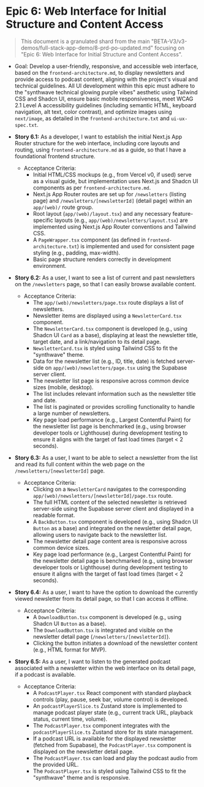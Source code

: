 # Epic 6: Web Interface for Initial Structure and Content Access

> This document is a granulated shard from the main "BETA-V3/v3-demos/full-stack-app-demo/8-prd-po-updated.md" focusing on "Epic 6: Web Interface for Initial Structure and Content Access".

- Goal: Develop a user-friendly, responsive, and accessible web interface, based on the `frontend-architecture.md`, to display newsletters and provide access to podcast content, aligning with the project's visual and technical guidelines. All UI development within this epic must adhere to the "synthwave technical glowing purple vibes" aesthetic using Tailwind CSS and Shadcn UI, ensure basic mobile responsiveness, meet WCAG 2.1 Level A accessibility guidelines (including semantic HTML, keyboard navigation, alt text, color contrast), and optimize images using `next/image`, as detailed in the `frontend-architecture.txt` and `ui-ux-spec.txt`.

- **Story 6.1:** As a developer, I want to establish the initial Next.js App Router structure for the web interface, including core layouts and routing, using `frontend-architecture.md` as a guide, so that I have a foundational frontend structure.
  - Acceptance Criteria:
    - Initial HTML/CSS mockups (e.g., from Vercel v0, if used) serve as a visual guide, but implementation uses Next.js and Shadcn UI components as per `frontend-architecture.md`.
    - Next.js App Router routes are set up for `/newsletters` (listing page) and `/newsletters/[newsletterId]` (detail page) within an `app/(web)/` route group.
    - Root layout (`app/(web)/layout.tsx`) and any necessary feature-specific layouts (e.g., `app/(web)/newsletters/layout.tsx`) are implemented using Next.js App Router conventions and Tailwind CSS.
    - A `PageWrapper.tsx` component (as defined in `frontend-architecture.txt`) is implemented and used for consistent page styling (e.g., padding, max-width).
    - Basic page structure renders correctly in development environment.
- **Story 6.2:** As a user, I want to see a list of current and past newsletters on the `/newsletters` page, so that I can easily browse available content.
  - Acceptance Criteria:
    - The `app/(web)/newsletters/page.tsx` route displays a list of newsletters.
    - Newsletter items are displayed using a `NewsletterCard.tsx` component.
    - The `NewsletterCard.tsx` component is developed (e.g., using Shadcn UI `Card` as a base), displaying at least the newsletter title, target date, and a link/navigation to its detail page.
    - `NewsletterCard.tsx` is styled using Tailwind CSS to fit the "synthwave" theme.
    - Data for the newsletter list (e.g., ID, title, date) is fetched server-side on `app/(web)/newsletters/page.tsx` using the Supabase server client.
    - The newsletter list page is responsive across common device sizes (mobile, desktop).
    - The list includes relevant information such as the newsletter title and date.
    - The list is paginated or provides scrolling functionality to handle a large number of newsletters.
    - Key page load performance (e.g., Largest Contentful Paint) for the newsletter list page is benchmarked (e.g., using browser developer tools or Lighthouse) during development testing to ensure it aligns with the target of fast load times (target < 2 seconds).
- **Story 6.3:** As a user, I want to be able to select a newsletter from the list and read its full content within the web page on the `/newsletters/[newsletterId]` page.
  - Acceptance Criteria:
    - Clicking on a `NewsletterCard` navigates to the corresponding `app/(web)/newsletters/[newsletterId]/page.tsx` route.
    - The full HTML content of the selected newsletter is retrieved server-side using the Supabase server client and displayed in a readable format.
    - A `BackButton.tsx` component is developed (e.g., using Shadcn UI `Button` as a base) and integrated on the newsletter detail page, allowing users to navigate back to the newsletter list.
    - The newsletter detail page content area is responsive across common device sizes.
    - Key page load performance (e.g., Largest Contentful Paint) for the newsletter detail page is benchmarked (e.g., using browser developer tools or Lighthouse) during development testing to ensure it aligns with the target of fast load times (target < 2 seconds).
- **Story 6.4:** As a user, I want to have the option to download the currently viewed newsletter from its detail page, so that I can access it offline.
  - Acceptance Criteria:
    - A `DownloadButton.tsx` component is developed (e.g., using Shadcn UI `Button` as a base).
    - The `DownloadButton.tsx` is integrated and visible on the newsletter detail page (`/newsletters/[newsletterId]`).
    - Clicking the button initiates a download of the newsletter content (e.g., HTML format for MVP).
- **Story 6.5:** As a user, I want to listen to the generated podcast associated with a newsletter within the web interface on its detail page, if a podcast is available.
  - Acceptance Criteria:
    - A `PodcastPlayer.tsx` React component with standard playback controls (play, pause, seek bar, volume control) is developed.
    - An `podcastPlayerSlice.ts` Zustand store is implemented to manage podcast player state (e.g., current track URL, playback status, current time, volume).
    - The `PodcastPlayer.tsx` component integrates with the `podcastPlayerSlice.ts` Zustand store for its state management.
    - If a podcast URL is available for the displayed newsletter (fetched from Supabase), the `PodcastPlayer.tsx` component is displayed on the newsletter detail page.
    - The `PodcastPlayer.tsx` can load and play the podcast audio from the provided URL.
    - The `PodcastPlayer.tsx` is styled using Tailwind CSS to fit the "synthwave" theme and is responsive.
